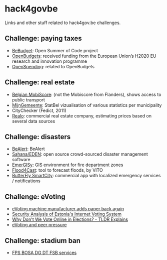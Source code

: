 # hack4govbe
Links and other stuff related to hack4gov.be challenges.

## Challenge: paying taxes

- [BeBudget](https://2019.summerofcode.be/2019/bebudget): Open Summer of Code project
- [OpenBudgets](http://openbudgets.eu): received funding from the European Union’s H2020 EU research and innovation programme
- [OpenSpending](https://openspending.org): related to OpenBudgets

## Challenge: real estate

- [Belgian MobiScore](https://mobiscore.io/scores): (not the Mobiscore from Flanders), shows access to public transport
- [MijnGemeente](https://statbel.fgov.be/nl/nieuws/ontdek-uw-gemeente): StatBel vizualisation of various statistics per municipality
- CityChecker (Fedict, 2011)
- [Realo](https://realo.zendesk.com/hc/nl/articles/207991409-Welke-data-gebruikt-Realo-voor-de-Realo-Schattingen-): commercial real estate company, estimating prices based on several data sources

## Challenge: disasters

- [BeAlert](https://be-alert.be/en): BeAlert
- [Sahana/EDEN](https://sahanafoundation.org/eden/): open source crowd-sourced disaster management software
- [EmerGISy](http://tmabbkt189.189.axc.nl/pres/4_BrandweerzoneCentrum_EmerGISy.pdf): GIS environment for fire department zones
- [Flood4Cast](https://vito.be/nl/nieuws/tool-flood4cast-kan-wateroverlast-voorspellen): tool to forecast floods, by VITO
- [ButterFly SmartCity](https://www.payservices.com/front/index.php): commercial app with localized emergency services / notifications

## Challenge: eVoting

- [eVoting machine manufacturer adds paper back again](https://techcrunch.com/2019/06/09/voting-machine-maker-election-security/)
- [Security Analysis of Estonia's Internet Voting System](https://www.youtube.com/watch?v=PT0e9yTD2M8)
- [Why Don't We Vote Online in Elections? - TLDR Explains](https://www.youtube.com/watch?v=F5OvGTf4AV0)
- [eVoting and peer pressure](http://www.social-informatics.net/Frankfurt2003.pdf)

## Challenge: stadium ban

- [FPS BOSA DG DT FSB services](https://dtservices.bosa.be/nl/services/fsb/catalogue#PersonServices%20(S034))
